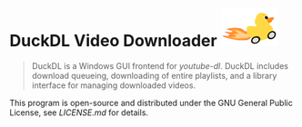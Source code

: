 # DuckDL Video Downloader <a href="url"><img src="https://raw.githubusercontent.com/SB-Ansel/DuckDL/development/DuckDL/Resources/Duck.png" width="100" ></a>

> DuckDL is a Windows GUI frontend for *youtube-dl*. DuckDL includes download queueing, downloading of entire playlists, and a library interface for managing downloaded videos.

This program is open-source and distributed under the GNU General Public License, see *LICENSE.md* for details.
